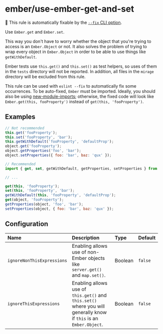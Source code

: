 # ember/use-ember-get-and-set

🔧 This rule is automatically fixable by the [`--fix` CLI option](https://eslint.org/docs/latest/user-guide/command-line-interface#--fix).

<!-- end auto-generated rule header -->

Use `Ember.get` and `Ember.set`.

This way you don't have to worry whether the object that you're trying to access is an `Ember.Object` or not. It also solves the problem of trying to wrap every object in `Ember.Object` in order to be able to use things like `getWithDefault`.

Ember tests use `this.get()` and `this.set()` as test helpers, so uses of them in the `tests` directory will not be reported.
In addition, all files in the `mirage` directory will be excluded from this rule.

This rule can be used with `eslint --fix` to automatically fix some occurrences.
To be auto-fixed, `Ember` must be imported.
Ideally, you should also be using [new-module-imports](https://github.com/ember-cli/eslint-plugin-ember/tree/refs/heads/master/docs/rules/new-module-imports.md); otherwise, the fixed code will look like `Ember.get(this, fooProperty')` instead of `get(this, 'fooProperty')`.

## Examples

```js
// Not recommended
this.get('fooProperty');
this.set('fooProperty', 'bar');
this.getWithDefault('fooProperty', 'defaultProp');
object.get('fooProperty');
object.getProperties('foo', 'bar');
object.setProperties({ foo: 'bar', baz: 'qux' });
```

```js
// Recommended
import { get, set, getWithDefault, getProperties, setProperties } from '@ember/object';

// ...

get(this, 'fooProperty');
set(this, 'fooProperty', 'bar');
getWithDefault(this, 'fooProperty', 'defaultProp');
get(object, 'fooProperty');
getProperties(object, 'foo', 'bar');
setProperties(object, { foo: 'bar', baz: 'qux' });
```

## Configuration

<!-- begin auto-generated rule options list -->

| Name                       | Description                                                                                                        | Type    | Default |
| :------------------------- | :----------------------------------------------------------------------------------------------------------------- | :------ | :------ |
| `ignoreNonThisExpressions` | Enabling allows use of non-Ember objects like `server.get()` and `map.set()`.                                      | Boolean | `false` |
| `ignoreThisExpressions`    | Enabling allows use of `this.get()` and `this.set()` where you will generally know if `this` is an `Ember.Object`. | Boolean | `false` |

<!-- end auto-generated rule options list -->
